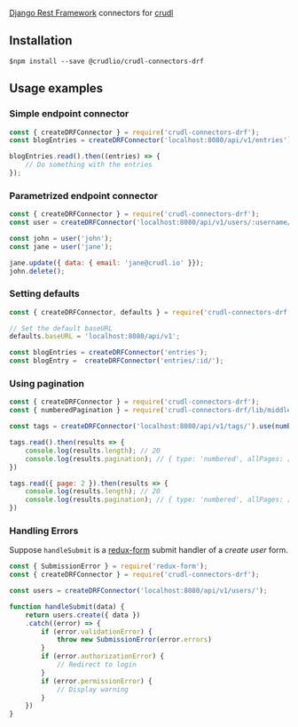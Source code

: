 
[Django Rest Framework]() connectors for [crudl](https://github.com/crudlio/crudl)

## Installation

```
$npm install --save @crudlio/crudl-connectors-drf
```

## Usage examples

### Simple endpoint connector

```js
const { createDRFConnector } = require('crudl-connectors-drf');
const blogEntries = createDRFConnector('localhost:8080/api/v1/entries');

blogEntries.read().then((entries) => {
	// Do something with the entries
});
```

### Parametrized endpoint connector

```js
const { createDRFConnector } = require('crudl-connectors-drf');
const user = createDRFConnector('localhost:8080/api/v1/users/:username/');

const john = user('john');
const jane = user('jane');

jane.update({ data: { email: 'jane@crudl.io' }});
john.delete();
```

### Setting defaults

```js
const { createDRFConnector, defaults } = require('crudl-connectors-drf');

// Set the default baseURL
defaults.baseURL = 'localhost:8080/api/v1';

const blogEntries = createDRFConnector('entries');
const blogEntry =  createDRFConnector('entries/:id/');
```

### Using pagination

```js
const { createDRFConnector } = require('crudl-connectors-drf');
const { numberedPagination } = require('crudl-connectors-drf/lib/middleware')

const tags = createDRFConnector('localhost:8080/api/v1/tags/').use(numberedPagination());

tags.read().then(results => {
	console.log(results.length); // 20
	console.log(results.pagination); // { type: 'numbered', allPages: [1, 2, 3], currentPage: 1 }
})

tags.read({ page: 2 }).then(results => {
	console.log(results.length); // 20
	console.log(results.pagination); // { type: 'numbered', allPages: [1, 2, 3], currentPage: 2 }
})
```

### Handling Errors

Suppose `handleSubmit` is a [redux-form](http://redux-form.com/) submit handler of a *create user* form.

```js
const { SubmissionError } = require('redux-form');
const { createDRFConnector } = require('crudl-connectors-drf');

const users = createDRFConnector('localhost:8080/api/v1/users/');

function handleSubmit(data) {
	return users.create({ data })
	.catch((error) => {
		if (error.validationError) {
			throw new SubmissionError(error.errors)
		}
		if (error.authorizationError) {
			// Redirect to login
		}
		if (error.permissionError) {
			// Display warning
		}
	})
}
```
